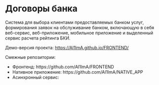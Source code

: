 <h1>Договоры банка</h1>
Cистема для выбора клиентами предоставляемых банком услуг, формирования заявок на обслуживание банком, включающую в себя веб-сервис, веб-приложение, мобильное приложение и выделенный сервис расчета рейтинга БКИ.

Демо-версия проекта: https://Al1lmA.github.io/FRONTEND/

Смежные репозитории:
<ul>
<li>Фронтенд: https://github.com/Al1lmA/FRONTEND</li>
<li>Нативное приложение: https://github.com/Al1lmA/NATIVE_APP</li>
<li>Асинхронный сервис:</li>
</ul>

